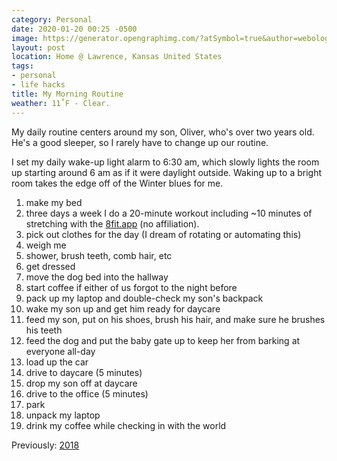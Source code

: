 ```yaml
---
category: Personal
date: 2020-01-20 00:25 -0500
image: https://generator.opengraphimg.com/?atSymbol=true&author=webology&authorSize=text-2xl&tags=personal%2Clife+hacks&title=My+Morning+Routine
layout: post
location: Home @ Lawrence, Kansas United States
tags:
- personal
- life hacks
title: My Morning Routine
weather: 11˚F - Clear.
---
```


My daily routine centers around my son, Oliver, who's over two years old. He's a good sleeper, so I rarely have to change up our routine. 

I set my daily wake-up light alarm to 6:30 am, which slowly lights the room up starting around 6 am as if it were daylight outside. Waking up to a bright room takes the edge off of the Winter blues for me. 

1. make my bed
1. three days a week I do a 20-minute workout including ~10 minutes of stretching with the [8fit.app](https://8fit.com/) (no affiliation). 
1. pick out clothes for the day (I dream of rotating or automating this)
1. weigh me
1. shower, brush teeth, comb hair, etc
1. get dressed
1. move the dog bed into the hallway
1. start coffee if either of us forgot to the night before
1. pack up my laptop and double-check my son's backpack
1. wake my son up and get him ready for daycare
1. feed my son, put on his shoes, brush his hair, and make sure he brushes his teeth
1. feed the dog and put the baby gate up to keep her from barking at everyone all-day
1. load up the car
1. drive to daycare (5 minutes)
1. drop my son off at daycare
1. drive to the office (5 minutes)
1. park
1. unpack my laptop
1. drink my coffee while checking in with the world

Previously: <a href="{% link _posts/2018-08-12-my-morning-routine.md %})">2018</a>